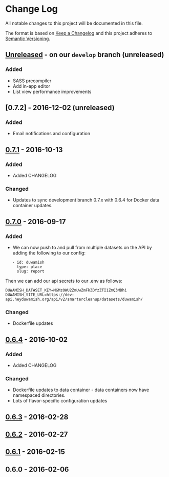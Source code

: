 # Change Log
All notable changes to this project will be documented in this file.

The format is based on [Keep a Changelog](http://keepachangelog.com/)
and this project adheres to [Semantic Versioning](http://semver.org/).

## [Unreleased] - on our `develop` branch (unreleased)
### Added
 - SASS precompiler
 - Add in-app editor
 - List view performance improvements

## [0.7.2] - 2016-12-02 (unreleased)
### Added
 - Email notifications and configuration

## [0.7.1] - 2016-10-13
### Added
 - Added CHANGELOG
### Changed
 - Updates to sync development branch 0.7.x with 0.6.4 for Docker data container updates.

## [0.7.0] - 2016-09-17
### Added
 -  We can now push to and pull from multiple datasets on the API by adding the following to our config:

  ```
     - id: duwamish
       type: place
       slug: report

  ```

  Then we can add our api secrets to our .env as follows:

  ```
  DUWAMISH_DATASET_KEY=MGMzOWU2ZmUwZmFkZDYzZTI1ZmQ3MDhi
  DUWAMISH_SITE_URL=https://dev-api.heyduwamish.org/api/v2/smartercleanup/datasets/duwamish/
  ```

### Changed
 - Dockerfile updates

## [0.6.4] - 2016-10-02
### Added
 - Added CHANGELOG
### Changed
 - Dockerfile updates to data container - data containers now have namespaced directories.
 - Lots of flavor-specific configuration updates

## [0.6.3] - 2016-02-28

## [0.6.2] - 2016-02-27

## [0.6.1] - 2016-02-15

## 0.6.0 - 2016-02-06

[Unreleased]: https://github.com/smartercleanup/platform/compare/0.7.1...develop
[0.7.1]: https://github.com/smartercleanup/platform/compare/0.7.0...0.7.1
[0.7.0]: https://github.com/smartercleanup/platform/compare/0.6.4...0.7.0
[0.6.4]: https://github.com/smartercleanup/platform/compare/0.6.3...0.6.4
[0.6.3]: https://github.com/smartercleanup/platform/compare/0.6.2...0.6.3
[0.6.2]: https://github.com/smartercleanup/platform/compare/0.6.1...0.6.2
[0.6.1]: https://github.com/smartercleanup/platform/compare/0.6.0...0.6.1
